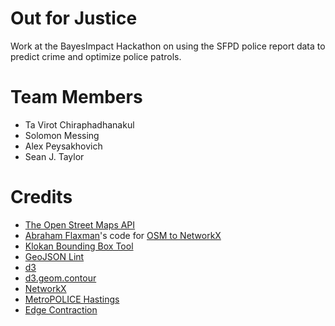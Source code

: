 Out for Justice
===============

Work at the BayesImpact Hackathon on using the SFPD police report data to predict crime and optimize police patrols.

Team Members
============

* Ta Virot Chiraphadhanakul
* Solomon Messing
* Alex Peysakhovich
* Sean J. Taylor

Credits
=======

* [The Open Street Maps API](http://wiki.openstreetmap.org/wiki/XAPI)
* [Abraham Flaxman](https://github.com/aflaxman)'s code for [OSM to NetworkX](https://gist.github.com/aflaxman/287370)
* [Klokan Bounding Box Tool](http://boundingbox.klokantech.com/)
* [GeoJSON Lint](http://geojsonlint.com/)
* [d3](http://d3js.org/)
* [d3.geom.contour](http://bl.ocks.org/mbostock/4241134)
* [NetworkX](http://networkx.lanl.gov/)
* [MetroPOLICE Hastings](http://en.wikipedia.org/wiki/Metropolis%E2%80%93Hastings_algorithm)
* [Edge Contraction](https://gist.github.com/aanastasiou/7639465)